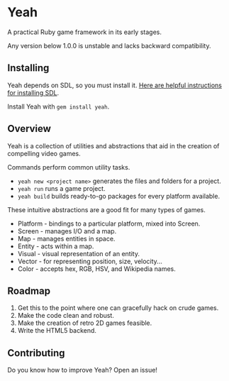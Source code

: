 Yeah
====
A practical Ruby game framework in its early stages.

Any version below 1.0.0 is unstable and lacks backward compatibility.

Installing
----------
Yeah depends on SDL, so you must install it. [Here are helpful instructions for installing SDL](https://github.com/rubygame/rubygame/wiki/Install).

Install Yeah with `gem install yeah`.

Overview
--------
Yeah is a collection of utilities and abstractions that aid in the creation of compelling video games.

Commands perform common utility tasks.

  * `yeah new <project name>` generates the files and folders for a project.
  * `yeah run` runs a game project.
  * `yeah build` builds ready-to-go packages for every platform available.

These intuitive abstractions are a good fit for many types of games.

  * Platform - bindings to a particular platform, mixed into Screen.
  * Screen - manages I/O and a map.
  * Map - manages entities in space.
  * Entity - acts within a map.
  * Visual - visual representation of an entity.
  * Vector - for representing position, size, velocity...
  * Color - accepts hex, RGB, HSV, and Wikipedia names.

Roadmap
-------
  1. Get this to the point where one can gracefully hack on crude games.
  2. Make the code clean and robust.
  3. Make the creation of retro 2D games feasible.
  4. Write the HTML5 backend.

Contributing
------------
Do you know how to improve Yeah? Open an issue!
